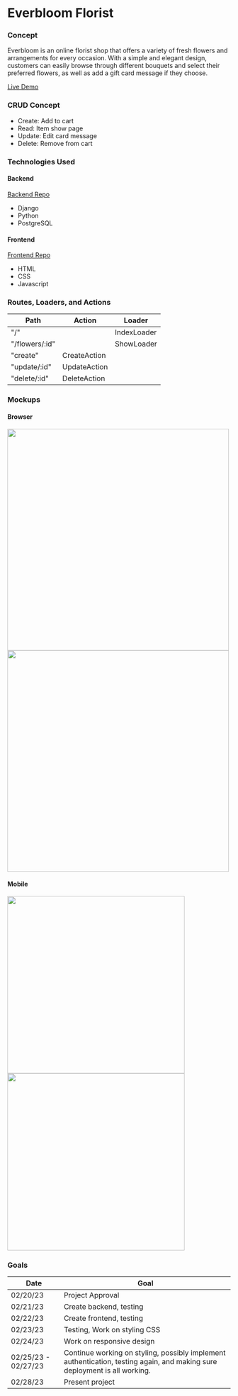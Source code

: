 # Everbloom Florist

### Concept
Everbloom is an online florist shop that offers a variety of fresh flowers and arrangements for every occasion. With a simple and elegant design, customers can easily browse through different bouquets and select their preferred flowers, as well as add a gift card message if they choose.

<a href="https://everbloomflorist.netlify.app/">Live Demo</a>

### CRUD Concept
- Create: Add to cart
- Read: Item show page
- Update: Edit card message
- Delete: Remove from cart

### Technologies Used
#### Backend
<a href="https://github.com/freckledspider/everbloombackend">Backend Repo</a>
- Django
- Python
- PostgreSQL

#### Frontend
<a href="https://github.com/freckledspider/everbloomfrontend">Frontend Repo</a>
- HTML
- CSS
- Javascript

### Routes, Loaders, and Actions
| Path | Action | Loader |
|------|--------|--------|
| "/" |  | IndexLoader |
| "/flowers/:id" |  | ShowLoader |
| "create" | CreateAction |  |
| "update/:id" | UpdateAction | |
| "delete/:id" | DeleteAction | |


### Mockups
#### Browser
<img src="https://i.imgur.com/pYQIUog.png" width="500"/> <img src="https://i.imgur.com/zwDCYIb.png" width="500"/>

#### Mobile
<img src="https://i.imgur.com/oSx7WhP.png" height="400"/> <img src="https://i.imgur.com/1qppiME.png" height="400"/>

### Goals
| Date  | Goal |
| ------------- | ------------- |
| 02/20/23  | Project Approval  |
| 02/21/23 | Create backend, testing |
| 02/22/23 | Create frontend, testing |
| 02/23/23 | Testing, Work on styling CSS |
| 02/24/23 | Work on responsive design |
| 02/25/23 - 02/27/23 | Continue working on styling, possibly implement authentication, testing again, and making sure deployment is all working. |
| 02/28/23 | Present project |
